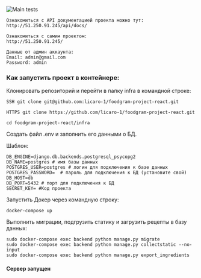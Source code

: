 ![Main tests](https://github.com/licaro-1/foodgram-project-react/actions/workflows/foodgram_workflow.yaml/badge.svg)

```
Ознакомиться с API документацией проекта можно тут:
http://51.250.91.245/api/docs/

Ознакомиться с самим проектом:
http://51.250.91.245/

Данные от админ аккаунта:
Email: admin@gmail.com
Password: admin
```

### Как запустить проект в контейнере:

Клонировать репозиторий и перейти в папку infra в командной строке:

```
SSH git clone git@github.com:licaro-1/foodgram-project-react.git

HTTPS git clone https://github.com/licaro-1/foodgram-project-react.git
```

```
cd foodgram-project-react/infra
```

Создать файл .env и заполнить его данными о БД.

Шаблон:

```
DB_ENGINE=django.db.backends.postgresql_psycopg2
DB_NAME=postgres # имя базы данных
POSTGRES_USER=postgres # логин для подключения к базе данных
POSTGRES_PASSWORD=  # пароль для подключения к БД (установите свой)
DB_HOST=db
DB_PORT=5432 # порт для подключения к БД
SECRET_KEY= #Код проекта
```

Запустить Докер через командную строку:

```
docker-compose up
```

Выполнить миграции, подгрузить статику и загрузить рецепты в базу данных:

```
sudo docker-compose exec backend python manage.py migrate
sudo docker-compose exec backend python manage.py collectstatic --no-input
sudo docker-compose exec backend python manage.py export_ingredients
```

#### Сервер запущен

